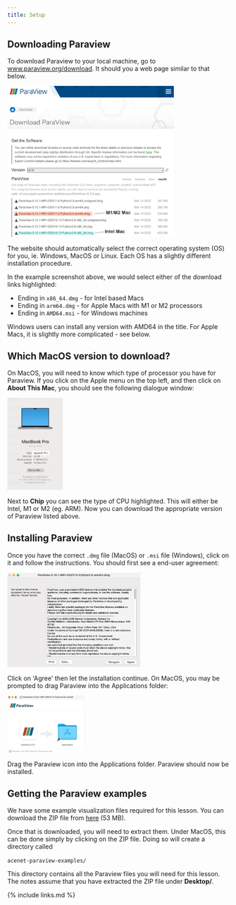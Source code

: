 ```yaml
---
title: Setup
---
```




## Downloading Paraview

To download Paraview to your local machine, go to <a href="https://www.paraview.org/download" target="_blank">www.paraview.org/download</a>. It should you a web page similar to that below.

<img src="fig/paraview-download.jpg" width="75%" alt="Paraview MacOS download page">

The website should automatically select the correct operating system (OS) for
you, ie. Windows, MacOS or Linux. Each OS has a slightly different installation
procedure.

In the example screenshot above, we would select either of the download links
highlighted:

* Ending in `x86_64.dmg` - for Intel based Macs
* Ending in `arm64.dmg` - for Apple Macs with M1 or M2 processors
* Ending in `AMD64.msi` - for Windows machines

Windows users can install any version with AMD64 in the title. For Apple Macs,
it is slightly more complicated - see below.


## Which MacOS version to download?

On MacOS, you will need to know which type of processor you have for Paraview.
If you click on the Apple menu on the top left, and then click on **About
This Mac**, you should see the following dialogue window:

<img src="fig/about-this-mac.jpg" width="25%" alt="Apple menu">

Next to **Chip** you can see the type of CPU highlighted. This will either
be Intel, M1 or M2 (eg. ARM). Now you can download the appropriate version
of Paraview listed above.


## Installing Paraview

Once you have the correct `.dmg` file (MacOS) or `.msi` file (Windows),
click on it and follow the instructions. You should first see a end-user
agreement:

<img src="fig/paraview-agreement.jpg" width="60%" alt="Paraview agreement">

Click on 'Agree' then let the installation continue. On MacOS, you may be
prompted to drag Paraview into the Applications folder:

<img src="fig/paraview-to-applications.jpg" width="35%" alt="Paraview application folder drag">

Drag the Paraview icon into the Applications folder. Paraview should now be
installed.


## Getting the Paraview examples

We have some example visualization files required for this lesson. You can
download the ZIP file from <a href="https://github.com/acenet-arc/paraview-introduction/releases/download/v0.1/acenet-paraview-examples.zip">here</a> (53 MB).

Once that is downloaded, you will need to extract them. Under MacOS, this can
be done simply by clicking on the ZIP file. Doing so will create a directory
called

`acenet-paraview-examples/`

This directory contains all the Paraview files you will need for this lesson.
The notes assume that you have extracted the ZIP file under **Desktop/**.


{% include links.md %}
